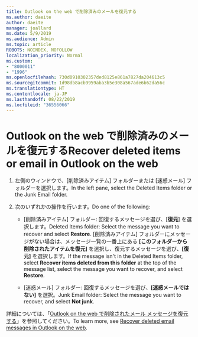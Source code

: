 ```yaml
---
title: Outlook on the web で削除済みのメールを復元する
ms.author: daeite
author: daeite
manager: joallard
ms.date: 5/9/2019
ms.audience: Admin
ms.topic: article
ROBOTS: NOINDEX, NOFOLLOW
localization_priority: Normal
ms.custom:
- "8000011"
- "1996"
ms.openlocfilehash: 730d0910302357ded8125e861a7827da204613c5
ms.sourcegitcommit: 1d98db8acb9959aba3b5e308a567ade6b62da56c
ms.translationtype: HT
ms.contentlocale: ja-JP
ms.lasthandoff: 08/22/2019
ms.locfileid: "36556066"
---
```

# <a name="recover-deleted-email-in-outlook-on-the-web"></a><span data-ttu-id="c0b54-102">Outlook on the web で削除済みのメールを復元する</span><span class="sxs-lookup"><span data-stu-id="c0b54-102">Recover deleted items or email in Outlook on the web</span></span>

1. <span data-ttu-id="c0b54-103">左側のウィンドウで、[削除済みアイテム] フォルダーまたは [迷惑メール] フォルダーを選択します。</span><span class="sxs-lookup"><span data-stu-id="c0b54-103">In the left pane, select the Deleted Items folder or the Junk Email folder.</span></span>

2. <span data-ttu-id="c0b54-104">次のいずれかの操作を行います。</span><span class="sxs-lookup"><span data-stu-id="c0b54-104">Do one of the following:</span></span>

    - <span data-ttu-id="c0b54-105">[削除済みアイテム] フォルダー: 回復するメッセージを選び、[**復元**] を選択します。</span><span class="sxs-lookup"><span data-stu-id="c0b54-105">Deleted Items folder: Select the message you want to recover and select **Restore**.</span></span> <span data-ttu-id="c0b54-106">[削除済みアイテム] フォルダーにメッセージがない場合は、メッセージ一覧の一番上にある **[このフォルダーから削除されたアイテムを復元]** を選択し、復元するメッセージを選び、**[復元]** を選択します。</span><span class="sxs-lookup"><span data-stu-id="c0b54-106">If the message isn't in the Deleted Items folder, select **Recover items deleted from this folder** at the top of the message list, select the message you want to recover, and select **Restore**.</span></span>

    - <span data-ttu-id="c0b54-107">[迷惑メール] フォルダー: 回復するメッセージを選び、**[迷惑メールでは​​ない]** を選択。</span><span class="sxs-lookup"><span data-stu-id="c0b54-107">Junk Email folder: Select the message you want to recover, and select **Not junk**.</span></span>

<span data-ttu-id="c0b54-108">詳細については、「[Outlook on the web で削除されたメール メッセージを復元する](https://support.office.com/article/a8ca78ac-4721-4066-95dd-571842e9fb11)」を参照してください。</span><span class="sxs-lookup"><span data-stu-id="c0b54-108">To learn more, see [Recover deleted email messages in Outlook on the web](https://support.office.com/article/a8ca78ac-4721-4066-95dd-571842e9fb11).</span></span>